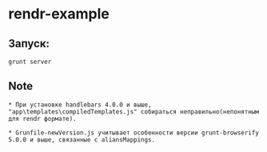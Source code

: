 # rendr-example

## Запуск:
	grunt server
	
## Note
	* При установке handlebars 4.0.0 и выше, "app\templates\сompiledTemplates.js" собираться неправильно(непонятным для rendr формате).
	
	* Grunfile-newVersion.js учитывает особенности версии grunt-browserify 5.0.0 и выше, связанные с aliansMappings.